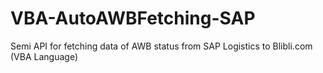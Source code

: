 # VBA-AutoAWBFetching-SAP
Semi API for fetching data of AWB status from SAP Logistics to Blibli.com (VBA Language)
